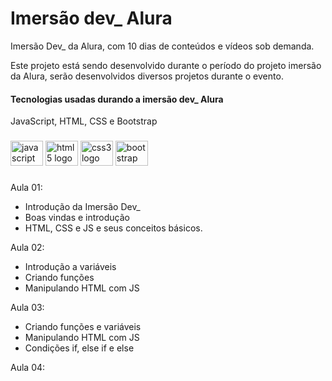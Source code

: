 # Imersão dev_ Alura
Imersão Dev_ da Alura, com 10 dias de conteúdos e vídeos sob demanda.

Este projeto está sendo desenvolvido durante o período do projeto imersão da Alura, serão desenvolvidos diversos projetos durante o evento.

<h4 align="left">Tecnologias usadas durando a imersão dev_ Alura</h4>

<p>JavaScript, HTML, CSS e Bootstrap</p>

###

<div align="left">
  <img src="https://cdn.jsdelivr.net/gh/devicons/devicon/icons/javascript/javascript-original.svg" height="40" width="52" alt="javascript logo"/>
  <img src="https://cdn.jsdelivr.net/gh/devicons/devicon/icons/html5/html5-original.svg" height="40" width="52" alt="html5 logo"/>
  <img src="https://cdn.jsdelivr.net/gh/devicons/devicon/icons/css3/css3-original.svg" height="40" width="52" alt="css3 logo"/>
  <img src="https://cdn.jsdelivr.net/gh/devicons/devicon/icons/bootstrap/bootstrap-original.svg" height="40" width="52" alt="bootstrap logo"/>
</div>

###

Aula 01:

- Introdução da Imersão Dev_
- Boas vindas e introdução
- HTML, CSS e JS e seus conceitos básicos.

Aula 02:

- Introdução a variáveis
- Criando funções
- Manipulando HTML com JS

Aula 03:

- Criando funções e variáveis
- Manipulando HTML com JS
- Condições if, else if e else

Aula 04:
